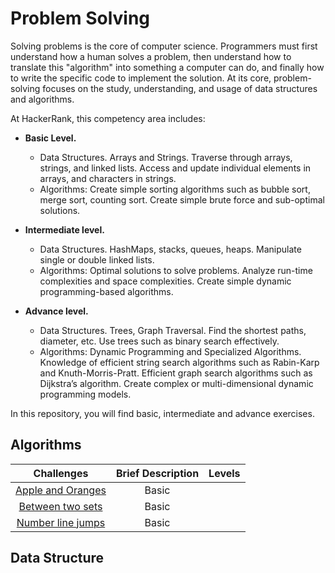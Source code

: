 # Problem Solving

Solving problems is the core of computer science. Programmers must first understand how a human solves a problem, then understand how to translate this "algorithm" into something a computer can do, and finally how to write the specific code to implement the solution. At its core, problem-solving focuses on the study, understanding, and usage of data structures and algorithms.

At HackerRank, this competency area includes:
- **Basic Level.**
    - Data Structures. Arrays and Strings. Traverse through arrays, strings, and linked lists. Access and update individual elements in arrays, and characters in strings.
    - Algorithms: Create simple sorting algorithms such as bubble sort, merge sort, counting sort. Create simple brute force and sub-optimal solutions.

- **Intermediate level.** 
    - Data Structures. HashMaps, stacks, queues, heaps. Manipulate single or double linked lists.
    - Algorithms: Optimal solutions to solve problems. Analyze run-time complexities and space complexities. Create simple dynamic programming-based algorithms.

- **Advance level.** 
    - Data Structures. Trees, Graph Traversal. Find the shortest paths, diameter, etc. Use trees such as binary search effectively.
    - Algorithms: Dynamic Programming and Specialized Algorithms. Knowledge of efficient string search algorithms such as Rabin-Karp and Knuth-Morris-Pratt. Efficient graph search algorithms such as Dijkstra’s algorithm. Create complex or multi-dimensional dynamic programming models.

In this repository, you will find basic, intermediate and advance exercises.

## Algorithms
| Challenges | Brief Description | Levels  |
|:--------:|:--------:|:--------:|
| [Apple and Oranges](https://nbviewer.org/github/EdinsonLeandro/HackerRank/blob/main/Problem-Solving/Algorithms/Apple-and-Oranges.ipynb) | Basic |
| [Between two sets](https://nbviewer.org/github/EdinsonLeandro/HackerRank/blob/main/Problem-Solving/Algorithms/Between-two-sets.ipynb) | Basic |
| [Number line jumps](https://nbviewer.org/github/EdinsonLeandro/HackerRank/blob/main/Problem-Solving/Algorithms/Number-line-jumps.ipynb) | Basic |

## Data Structure
